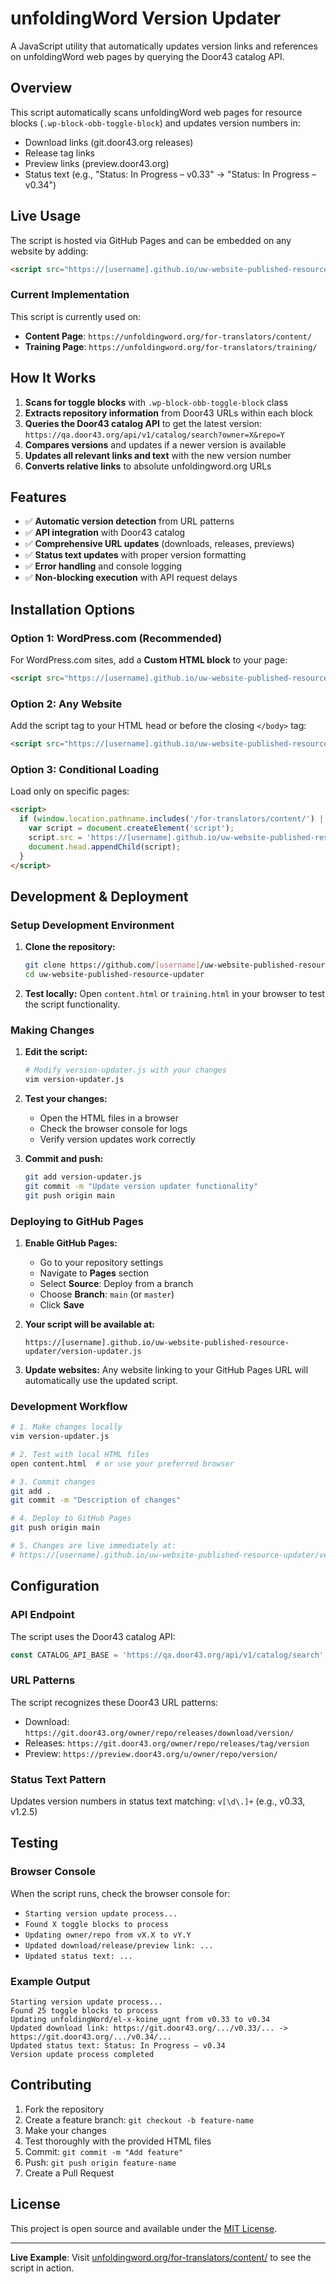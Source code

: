 # unfoldingWord Version Updater

A JavaScript utility that automatically updates version links and references on unfoldingWord web pages by querying the Door43 catalog API.

## Overview

This script automatically scans unfoldingWord web pages for resource blocks (`.wp-block-obb-toggle-block`) and updates version numbers in:

- Download links (git.door43.org releases)
- Release tag links
- Preview links (preview.door43.org)
- Status text (e.g., "Status: In Progress – v0.33" → "Status: In Progress – v0.34")

## Live Usage

The script is hosted via GitHub Pages and can be embedded on any website by adding:

```html
<script src="https://[username].github.io/uw-website-published-resource-updater/version-updater.js"></script>
```

### Current Implementation

This script is currently used on:

- **Content Page**: `https://unfoldingword.org/for-translators/content/`
- **Training Page**: `https://unfoldingword.org/for-translators/training/`

## How It Works

1. **Scans for toggle blocks** with `.wp-block-obb-toggle-block` class
2. **Extracts repository information** from Door43 URLs within each block
3. **Queries the Door43 catalog API** to get the latest version: `https://qa.door43.org/api/v1/catalog/search?owner=X&repo=Y`
4. **Compares versions** and updates if a newer version is available
5. **Updates all relevant links and text** with the new version number
6. **Converts relative links** to absolute unfoldingword.org URLs

## Features

- ✅ **Automatic version detection** from URL patterns
- ✅ **API integration** with Door43 catalog
- ✅ **Comprehensive URL updates** (downloads, releases, previews)
- ✅ **Status text updates** with proper version formatting
- ✅ **Error handling** and console logging
- ✅ **Non-blocking execution** with API request delays

## Installation Options

### Option 1: WordPress.com (Recommended)

For WordPress.com sites, add a **Custom HTML block** to your page:

```html
<script src="https://[username].github.io/uw-website-published-resource-updater/version-updater.js"></script>
```

### Option 2: Any Website

Add the script tag to your HTML head or before the closing `</body>` tag:

```html
<script src="https://[username].github.io/uw-website-published-resource-updater/version-updater.js"></script>
```

### Option 3: Conditional Loading

Load only on specific pages:

```html
<script>
  if (window.location.pathname.includes('/for-translators/content/') || window.location.pathname.includes('/for-translators/training/')) {
    var script = document.createElement('script');
    script.src = 'https://[username].github.io/uw-website-published-resource-updater/version-updater.js';
    document.head.appendChild(script);
  }
</script>
```

## Development & Deployment

### Setup Development Environment

1. **Clone the repository:**

   ```bash
   git clone https://github.com/[username]/uw-website-published-resource-updater.git
   cd uw-website-published-resource-updater
   ```

2. **Test locally:**
   Open `content.html` or `training.html` in your browser to test the script functionality.

### Making Changes

1. **Edit the script:**

   ```bash
   # Modify version-updater.js with your changes
   vim version-updater.js
   ```

2. **Test your changes:**

   - Open the HTML files in a browser
   - Check the browser console for logs
   - Verify version updates work correctly

3. **Commit and push:**
   ```bash
   git add version-updater.js
   git commit -m "Update version updater functionality"
   git push origin main
   ```

### Deploying to GitHub Pages

1. **Enable GitHub Pages:**

   - Go to your repository settings
   - Navigate to **Pages** section
   - Select **Source**: Deploy from a branch
   - Choose **Branch**: `main` (or `master`)
   - Click **Save**

2. **Your script will be available at:**

   ```
   https://[username].github.io/uw-website-published-resource-updater/version-updater.js
   ```

3. **Update websites:**
   Any website linking to your GitHub Pages URL will automatically use the updated script.

### Development Workflow

```bash
# 1. Make changes locally
vim version-updater.js

# 2. Test with local HTML files
open content.html  # or use your preferred browser

# 3. Commit changes
git add .
git commit -m "Description of changes"

# 4. Deploy to GitHub Pages
git push origin main

# 5. Changes are live immediately at:
# https://[username].github.io/uw-website-published-resource-updater/version-updater.js
```

## Configuration

### API Endpoint

The script uses the Door43 catalog API:

```javascript
const CATALOG_API_BASE = 'https://qa.door43.org/api/v1/catalog/search';
```

### URL Patterns

The script recognizes these Door43 URL patterns:

- Download: `https://git.door43.org/owner/repo/releases/download/version/`
- Releases: `https://git.door43.org/owner/repo/releases/tag/version`
- Preview: `https://preview.door43.org/u/owner/repo/version/`

### Status Text Pattern

Updates version numbers in status text matching: `v[\d\.]+` (e.g., v0.33, v1.2.5)

## Testing

### Browser Console

When the script runs, check the browser console for:

- `Starting version update process...`
- `Found X toggle blocks to process`
- `Updating owner/repo from vX.X to vY.Y`
- `Updated download/release/preview link: ...`
- `Updated status text: ...`

### Example Output

```
Starting version update process...
Found 25 toggle blocks to process
Updating unfoldingWord/el-x-koine_ugnt from v0.33 to v0.34
Updated download link: https://git.door43.org/.../v0.33/... -> https://git.door43.org/.../v0.34/...
Updated status text: Status: In Progress – v0.34
Version update process completed
```

## Contributing

1. Fork the repository
2. Create a feature branch: `git checkout -b feature-name`
3. Make your changes
4. Test thoroughly with the provided HTML files
5. Commit: `git commit -m "Add feature"`
6. Push: `git push origin feature-name`
7. Create a Pull Request

## License

This project is open source and available under the [MIT License](LICENSE).

---

**Live Example**: Visit [unfoldingword.org/for-translators/content/](https://unfoldingword.org/for-translators/content/) to see the script in action.
